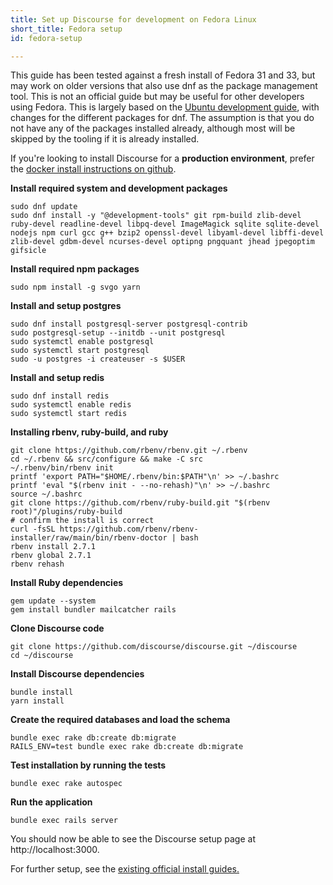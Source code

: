 ```yaml
---
title: Set up Discourse for development on Fedora Linux
short_title: Fedora setup
id: fedora-setup

---
```

This guide has been tested against a fresh install of Fedora 31 and 33, but may work on older versions that also use dnf as the package management tool. This is not an official guide but may be useful for other developers using Fedora. This is largely based on the [Ubuntu development guide](https://meta.discourse.org/t/beginners-guide-to-install-discourse-on-ubuntu-for-development/14727), with changes for the different packages for dnf. The assumption is that you do not have any of the packages installed already, although most will be skipped by the tooling if it is already installed.

If you're looking to install Discourse for a **production environment**, prefer the [docker install instructions on github](https://github.com/discourse/discourse/blob/master/docs/INSTALL.md). 

**Install required system and development packages**
```
sudo dnf update
sudo dnf install -y "@development-tools" git rpm-build zlib-devel ruby-devel readline-devel libpq-devel ImageMagick sqlite sqlite-devel nodejs npm curl gcc g++ bzip2 openssl-devel libyaml-devel libffi-devel zlib-devel gdbm-devel ncurses-devel optipng pngquant jhead jpegoptim gifsicle
```
**Install required npm packages**
```
sudo npm install -g svgo yarn
```
**Install and setup postgres**
```
sudo dnf install postgresql-server postgresql-contrib
sudo postgresql-setup --initdb --unit postgresql
sudo systemctl enable postgresql
sudo systemctl start postgresql
sudo -u postgres -i createuser -s $USER
```
**Install and setup redis**
```
sudo dnf install redis
sudo systemctl enable redis
sudo systemctl start redis
```
**Installing rbenv, ruby-build, and ruby**
```
git clone https://github.com/rbenv/rbenv.git ~/.rbenv
cd ~/.rbenv && src/configure && make -C src
~/.rbenv/bin/rbenv init
printf 'export PATH="$HOME/.rbenv/bin:$PATH"\n' >> ~/.bashrc
printf 'eval "$(rbenv init - --no-rehash)"\n' >> ~/.bashrc
source ~/.bashrc
git clone https://github.com/rbenv/ruby-build.git "$(rbenv root)"/plugins/ruby-build
# confirm the install is correct
curl -fsSL https://github.com/rbenv/rbenv-installer/raw/main/bin/rbenv-doctor | bash
rbenv install 2.7.1
rbenv global 2.7.1
rbenv rehash
```
**Install Ruby dependencies**
```
gem update --system
gem install bundler mailcatcher rails
```
**Clone Discourse code**
```
git clone https://github.com/discourse/discourse.git ~/discourse
cd ~/discourse
```
**Install Discourse dependencies**
```
bundle install
yarn install
```
**Create the required databases and load the schema**
```
bundle exec rake db:create db:migrate
RAILS_ENV=test bundle exec rake db:create db:migrate
```

**Test installation by running the tests**
```
bundle exec rake autospec
```

**Run the application**
```
bundle exec rails server
```
You should now be able to see the Discourse setup page at http://localhost:3000.


For further setup, see the [existing official install guides.](https://meta.discourse.org/tag/dev-install)
